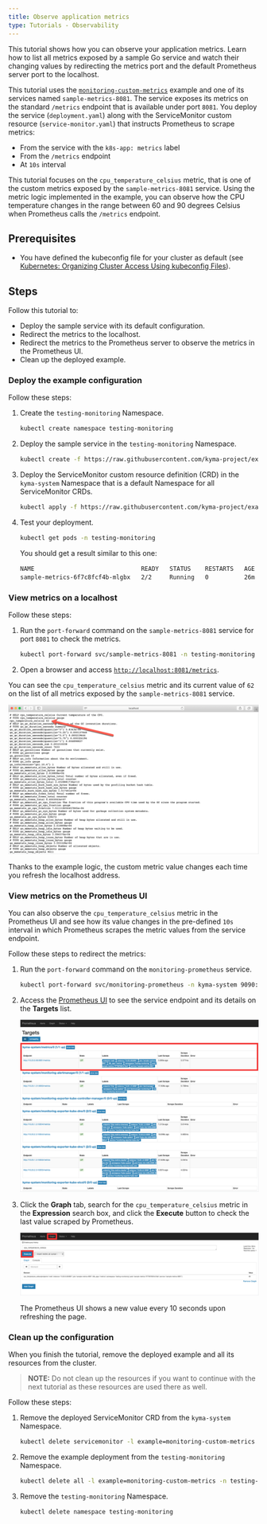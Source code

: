 ```yaml
---
title: Observe application metrics
type: Tutorials - Observability
---
```


This tutorial shows how you can observe your application metrics. Learn how to list all metrics exposed by a sample Go service and watch their changing values by redirecting the metrics port and the default Prometheus server port to the localhost.

This tutorial uses the [`monitoring-custom-metrics`](https://github.com/kyma-project/examples/tree/master/monitoring-custom-metrics) example and one of its services named `sample-metrics-8081`. The service exposes its metrics on the standard `/metrics` endpoint that is available under port `8081`. You deploy the service (`deployment.yaml`) along with the ServiceMonitor custom resource (`service-monitor.yaml`) that instructs Prometheus to scrape metrics:

- From the service with the `k8s-app: metrics` label
- From the `/metrics` endpoint
- At `10s` interval

This tutorial focuses on the `cpu_temperature_celsius` metric, that is one of the custom metrics exposed by the `sample-metrics-8081` service. Using the metric logic implemented in the example, you can observe how the CPU temperature changes in the range between 60 and 90 degrees Celsius when Prometheus calls the `/metrics` endpoint.

## Prerequisites

- You have defined the kubeconfig file for your cluster as default (see [Kubernetes: Organizing Cluster Access Using kubeconfig Files](https://kubernetes.io/docs/concepts/configuration/organize-cluster-access-kubeconfig/)).

## Steps

Follow this tutorial to:

- Deploy the sample service with its default configuration.
- Redirect the metrics to the localhost.
- Redirect the metrics to the Prometheus server to observe the metrics in the Prometheus UI.
- Clean up the deployed example.

### Deploy the example configuration

Follow these steps:

1. Create the `testing-monitoring` Namespace.

   ```bash
   kubectl create namespace testing-monitoring
   ```

2. Deploy the sample service in the `testing-monitoring` Namespace.

   ```bash
   kubectl create -f https://raw.githubusercontent.com/kyma-project/examples/master/monitoring-custom-metrics/deployment/deployment.yaml --namespace=testing-monitoring
   ```

3. Deploy the ServiceMonitor custom resource definition (CRD) in the `kyma-system` Namespace that is a default Namespace for all ServiceMonitor CRDs.

   ```bash
   kubectl apply -f https://raw.githubusercontent.com/kyma-project/examples/master/monitoring-custom-metrics/deployment/service-monitor.yaml
   ```

4. Test your deployment.

   ```bash
   kubectl get pods -n testing-monitoring
   ```

   You should get a result similar to this one:

   ```bash
   NAME                              READY   STATUS    RESTARTS   AGE
   sample-metrics-6f7c8fcf4b-mlgbx   2/2     Running   0          26m
   ```

### View metrics on a localhost

Follow these steps:

1. Run the `port-forward` command on the `sample-metrics-8081` service for port `8081` to check the metrics.

   ```bash
   kubectl port-forward svc/sample-metrics-8081 -n testing-monitoring 8081:8081
   ```

2. Open a browser and access [`http://localhost:8081/metrics`](http://localhost:8081/metrics).

You can see the `cpu_temperature_celsius` metric and its current value of `62` on the list of all metrics exposed by the `sample-metrics-8081` service.

![metrics on port 8081](./assets/sample-metrics-2.png)

Thanks to the example logic, the custom metric value changes each time you refresh the localhost address.

### View metrics on the Prometheus UI

You can also observe the `cpu_temperature_celsius` metric in the Prometheus UI and see how its value changes in the pre-defined `10s` interval in which Prometheus scrapes the metric values from the service endpoint.

Follow these steps to redirect the metrics:

1. Run the `port-forward` command on the `monitoring-prometheus` service.

   ```bash
   kubectl port-forward svc/monitoring-prometheus -n kyma-system 9090:9090
   ```

2. Access the [Prometheus UI](http://localhost:9090/targets#job-sample-metrics-8081) to see the service endpoint and its details on the **Targets** list.

   ![Prometheus Dashboard](./assets/pm-dashboard-1.png)

3. Click the **Graph** tab, search for the `cpu_temperature_celsius` metric in the **Expression** search box, and click the **Execute** button to check the last value scraped by Prometheus.

   ![Prometheus Dashboard](./assets/pm-dashboard-2.png)

   The Prometheus UI shows a new value every 10 seconds upon refreshing the page.

### Clean up the configuration

When you finish the tutorial, remove the deployed example and all its resources from the cluster.

> **NOTE:** Do not clean up the resources if you want to continue with the next tutorial as these resources are used there as well.

Follow these steps:

1. Remove the deployed ServiceMonitor CRD from the `kyma-system` Namespace.

    ```bash
    kubectl delete servicemonitor -l example=monitoring-custom-metrics -n kyma-system
    ```

2. Remove the example deployment from the `testing-monitoring` Namespace.

    ```bash
    kubectl delete all -l example=monitoring-custom-metrics -n testing-monitoring
    ```

3. Remove the `testing-monitoring` Namespace.

    ```bash
    kubectl delete namespace testing-monitoring
    ```
